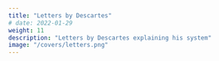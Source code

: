 ```yaml
---
title: "Letters by Descartes"
# date: 2022-01-29
weight: 11
description: "Letters by Descartes explaining his system"
image: "/covers/letters.png"
---
```

